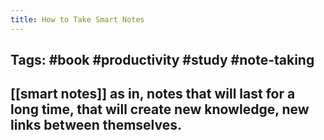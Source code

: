 ```yaml
---
title: How to Take Smart Notes
---
```


## Tags: #book #productivity #study #note-taking
## [[smart notes]] as in, notes that will last for a long time, that will create new knowledge, new links between themselves.
##